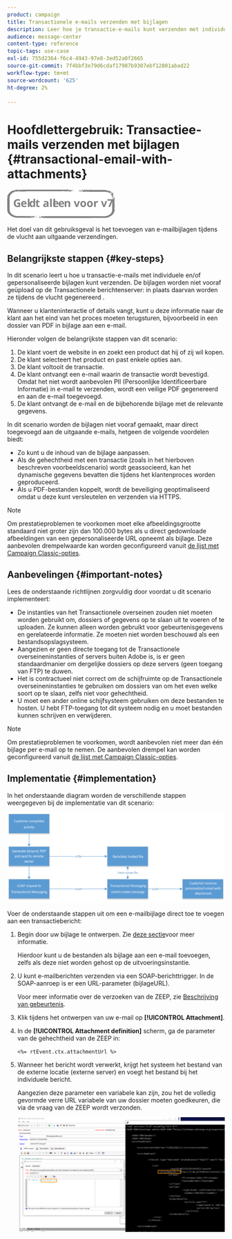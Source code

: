 ```yaml
---
product: campaign
title: Transactionele e-mails verzenden met bijlagen
description: Leer hoe je transactie-e-mails kunt verzenden met individuele en/of gepersonaliseerde bijlagen met Adobe Campaign Classic.
audience: message-center
content-type: reference
topic-tags: use-case
exl-id: 755d2364-f6c4-4943-97e8-3ed52a0f2665
source-git-commit: 7f4bbf3e79d6cdaf17987b9307ebf12801abad22
workflow-type: tm+mt
source-wordcount: '625'
ht-degree: 2%

---
```


# Hoofdlettergebruik: Transactiee-mails verzenden met bijlagen {#transactional-email-with-attachments}

![](../../assets/v7-only.svg)

Het doel van dit gebruiksgeval is het toevoegen van e-mailbijlagen tijdens de vlucht aan uitgaande verzendingen.

## Belangrijkste stappen {#key-steps}

In dit scenario leert u hoe u transactie-e-mails met individuele en/of gepersonaliseerde bijlagen kunt verzenden. De bijlagen worden niet vooraf geüpload op de Transactionele berichtenserver: in plaats daarvan worden ze tijdens de vlucht gegenereerd .

Wanneer u klanteninteractie of details vangt, kunt u deze informatie naar de klant aan het eind van het proces moeten terugsturen, bijvoorbeeld in een dossier van PDF in bijlage aan een e-mail.

Hieronder volgen de belangrijkste stappen van dit scenario:

1. De klant voert de website in en zoekt een product dat hij of zij wil kopen.
1. De klant selecteert het product en past enkele opties aan.
1. De klant voltooit de transactie.
1. De klant ontvangt een e-mail waarin de transactie wordt bevestigd. Omdat het niet wordt aanbevolen PII (Persoonlijke Identificeerbare Informatie) in e-mail te verzenden, wordt een veilige PDF gegenereerd en aan de e-mail toegevoegd.
1. De klant ontvangt de e-mail en de bijbehorende bijlage met de relevante gegevens.

In dit scenario worden de bijlagen niet vooraf gemaakt, maar direct toegevoegd aan de uitgaande e-mails, hetgeen de volgende voordelen biedt:

* Zo kunt u de inhoud van de bijlage aanpassen.
* Als de gehechtheid met een transactie (zoals in het hierboven beschreven voorbeeldscenario) wordt geassocieerd, kan het dynamische gegevens bevatten die tijdens het klantenproces worden geproduceerd.
* Als u PDF-bestanden koppelt, wordt de beveiliging geoptimaliseerd omdat u deze kunt versleutelen en verzenden via HTTPS.

>[!NOTE]
>
>Om prestatieproblemen te voorkomen moet elke afbeeldingsgrootte standaard niet groter zijn dan 100.000 bytes als u direct gedownloade afbeeldingen van een gepersonaliseerde URL opneemt als bijlage. Deze aanbevolen drempelwaarde kan worden geconfigureerd vanuit [de lijst met Campaign Classic-opties](../../installation/using/configuring-campaign-options.md#delivery).

## Aanbevelingen {#important-notes}

Lees de onderstaande richtlijnen zorgvuldig door voordat u dit scenario implementeert:

* De instanties van het Transactionele overseinen zouden niet moeten worden gebruikt om, dossiers of gegevens op te slaan uit te voeren of te uploaden. Ze kunnen alleen worden gebruikt voor gebeurtenisgegevens en gerelateerde informatie. Ze moeten niet worden beschouwd als een bestandsopslagsysteem.
* Aangezien er geen directe toegang tot de Transactionele overseineninstanties of servers buiten Adobe is, is er geen standaardmanier om dergelijke dossiers op deze servers (geen toegang van FTP) te duwen.
* Het is contractueel niet correct om de schijfruimte op de Transactionele overseineninstanties te gebruiken om dossiers van om het even welke soort op te slaan, zelfs niet voor gehechtheid.
* U moet een ander online schijfsysteem gebruiken om deze bestanden te hosten. U hebt FTP-toegang tot dit systeem nodig en u moet bestanden kunnen schrijven en verwijderen.

>[!NOTE]
>
>Om prestatieproblemen te voorkomen, wordt aanbevolen niet meer dan één bijlage per e-mail op te nemen. De aanbevolen drempel kan worden geconfigureerd vanuit [de lijst met Campaign Classic-opties](../../installation/using/configuring-campaign-options.md#delivery).

## Implementatie {#implementation}

In het onderstaande diagram worden de verschillende stappen weergegeven bij de implementatie van dit scenario:

![](assets/message-center-uc1.png)

Voer de onderstaande stappen uit om een e-mailbijlage direct toe te voegen aan een transactiebericht:

1. Begin door uw bijlage te ontwerpen. Zie [deze sectie](../../delivery/using/attaching-files.md#attach-a-personalized-file)voor meer informatie.

   Hierdoor kunt u de bestanden als bijlage aan een e-mail toevoegen, zelfs als deze niet worden gehost op de uitvoeringsinstantie.

1. U kunt e-mailberichten verzenden via een SOAP-berichttrigger. In de SOAP-aanroep is er een URL-parameter (bijlageURL).

   Voor meer informatie over de verzoeken van de ZEEP, zie [Beschrijving van gebeurtenis](../../message-center/using/event-description.md).

1. Klik tijdens het ontwerpen van uw e-mail op **[!UICONTROL Attachment]**.

1. In de **[!UICONTROL Attachment definition]** scherm, ga de parameter van de gehechtheid van de ZEEP in:

   ```
   <%= rtEvent.ctx.attachmentUrl %>
   ```

1. Wanneer het bericht wordt verwerkt, krijgt het systeem het bestand van de externe locatie (externe server) en voegt het bestand bij het individuele bericht.

   Aangezien deze parameter een variabele kan zijn, zou het de volledig gevormde verre URL variabele van uw dossier moeten goedkeuren, die via de vraag van de ZEEP wordt verzonden.

   ![](assets/message-center-uc2.png)
